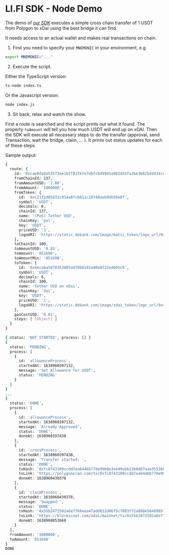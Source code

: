 # LI.FI SDK - Node Demo

The demo of [our SDK](https://github.com/lifinance/sdk) executes a simple cross chain transfer of 1 USDT from Polygon to xDai using the best bridge it can find.

It needs access to an actual wallet and makes real transactions on chain.

1. First you need to specify your `MNEMONIC` in your environment, e.g.
```bash
export MNEMONIC="..."
```

2. Execute the script.

Either the TypeScript version:
```bash
ts-node index.ts
```
Or the Javascript version:
```bash
node index.js
```

3. Sit back, relax and watch the show.

First a route is searched and the script prints out what it found. The property `toAmount` will tell you how much USDT will end up on xDAI.
 Then the SDK will execute all necessary steps to do the transfer (approval, send Transaction, wait the bridge, claim, ... ). It prints out status updates for each of these steps
 
Sample output:
```bash
{
  route: {
    id: '0xcae9da9a53573ee1b5f81f6fe7ebfcb49945a082455fa2be3662b44434cd156b',
    fromChainId: 137,
    fromAmountUSD: '1.00',
    fromAmount: '1000000',
    fromToken: {
      id: '0xc2132d05d31c914a87c6611c10748aeb04b58e8f',
      symbol: 'USDT',
      decimals: 6,
      chainId: 137,
      name: '(PoS) Tether USD',
      chainKey: 'pol',
      key: 'USDT',
      priceUSD: '1',
      logoURI: 'https://static.debank.com/image/matic_token/logo_url/0xc2132d05d31c914a87c6611c10748aeb04b58e8f/66eadee7b7bb16b75e02b570ab8d5c01.png'
    },
    toChainId: 100,
    toAmountUSD: '0.85',
    toAmount: '851698',
    toAmountMin: '851698',
    toToken: {
      id: '0x4ecaba5870353805a9f068101a40e0f32ed605c6',
      symbol: 'USDT',
      decimals: 6,
      chainId: 100,
      name: 'Tether USD on xDai',
      chainKey: 'dai',
      key: 'USDT',
      priceUSD: '1',
      logoURI: 'https://static.debank.com/image/xdai_token/logo_url/0x4ecaba5870353805a9f068101a40e0f32ed605c6/66eadee7b7bb16b75e02b570ab8d5c01.png'
    },
    gasCostUSD: '0.01',
    steps: [ [Object] ]
  }
}

{ status: 'NOT_STARTED', process: [] }
{
  status: 'PENDING',
  process: [
    {
      id: 'allowanceProcess',
      startedAt: 1638960397132,
      message: 'Set Allowance for USDT',
      status: 'PENDING'
    }
  ]
}
...
{
  status: 'DONE',
  process: [
    {
      id: 'allowanceProcess',
      startedAt: 1638960397132,
      message: 'Already Approved',
      status: 'DONE',
      doneAt: 1638960397438
    },
    {
      id: 'crossProcess',
      startedAt: 1638960397438,
      message: 'Transfer started: ',
      status: 'DONE',
      txHash: '0xfc8f43109ccdd7ea6446b770e99b0e3e449ebb13b0d07aae3553bb10994ac24d',
      txLink: 'https://polygonscan.com/tx/0xfc8f43109ccdd7ea6446b770e99b0e3e449ebb13b0d07aae3553bb10994ac24d',
      doneAt: 1638960430378
    },
    {
      id: 'claimProcess',
      startedAt: 1638960430378,
      message: 'Swapped:',
      status: 'DONE',
      txHash: '0x55b2472502a6e7768eea47add832d06f5c7083ff2a808e5648985197bd84ed04',
      txLink: 'https://blockscout.com/xdai/mainnet/tx/0x55b2472502a6e7768eea47add832d06f5c7083ff2a808e5648985197bd84ed04',
      doneAt: 1638960852668
    }
  ],
  fromAmount: '1000000',
  toAmount: '851698'
}
DONE
```
